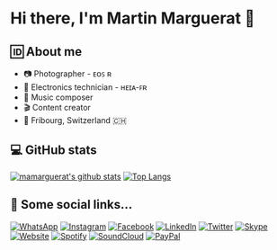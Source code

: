 # Hi there, I'm Martin Marguerat 👋

## 🆔 About me

- 📷 Photographer - ᴇᴏꜱ ʀ
- 🏢 Electronics technician - ʜᴇɪᴀ-ꜰʀ
- 🎹 Music composer
- 🎬 Content creator
- 📍 Fribourg, Switzerland 🇨🇭

## 💻 GitHub stats
[![mamarguerat's github stats](https://github-readme-stats.vercel.app/api?username=mamarguerat&show_icons=true)](https://github.com/anuraghazra/github-readme-stats)
[![Top Langs](https://github-readme-stats.vercel.app/api/top-langs/?username=mamarguerat)](https://github.com/anuraghazra/github-readme-stats)
<!--
- 🔭 I’m currently working on ...
- 🌱 I’m currently learning ...
- 👯 I’m looking to collaborate on ...
- 🤔 I’m looking for help with ...
- 💬 Ask me about ...
- 📫 How to reach me: ...
- 😄 Pronouns: ...
- ⚡ Fun fact: ...
-->

## 🔗 Some social links...

<a href="https://wa.me/qr/5ZFANR2FPJ3CL1"><img src="https://img.shields.io/badge/-+41_79_748_86_27-ffffff?style=for-the-badge&logo=Whatsapp" alt="WhatsApp" /></a>
<a href="https://instagram.com/mamarguerat"><img src="https://img.shields.io/badge/-@mamarguerat-ffffff?style=for-the-badge&logo=Instagram" alt="Instagram" /></a>
<a href="https://facebook.com/martin.marguerat"><img src="https://img.shields.io/badge/-Martin_Margurat-ffffff?style=for-the-badge&logo=Facebook" alt="Facebook" /></a>
<a href="https://www.linkedin.com/in/martin-marguerat"><img src="https://img.shields.io/badge/-Martin_Marguerat-ffffff?style=for-the-badge&logo=Linkedin" alt="LinkedIn" /></a>
<a href="https://twitter.com/mamarguerat"><img src="https://img.shields.io/badge/-@mamarguerat-ffffff?style=for-the-badge&logo=Twitter" alt="Twitter" /></a>
<a href="https://join.skype.com/invite/geIzZ3LTfy01"><img src="https://img.shields.io/badge/-live:martin__1264-ffffff?style=for-the-badge&logo=Skype" alt="Skype" /></a>
<a href="https://mamarguerat.github.io/website/social"><img src="https://img.shields.io/badge/-mamarguerat.github.io/website/social-ffffff?style=for-the-badge&logo=Wordpress" alt="Website" /></a>
<a href="https://open.spotify.com/artist/539iJf28nN7hF8OFEFjPWR"><img src="https://img.shields.io/badge/-Martin_Marguerat-ffffff?style=for-the-badge&logo=Spotify" alt="Spotify" /></a>
<a href="https://soundcloud.com/martin-marguerat"><img src="https://img.shields.io/badge/-Martin_Marguerat-ffffff?style=for-the-badge&logo=Soundcloud" alt="SoundCloud" /></a>
<a href="https://paypal.me/mamarguerat"><img src="https://img.shields.io/badge/-paypal.me/mamarguerat-ffffff?style=for-the-badge&logo=Paypal" alt="PayPal" /></a>
